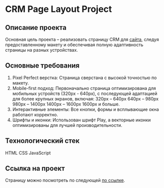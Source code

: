 # CRM Page Layout Project

## Описание проекта
Основная цель проекта – реализовать страницу CRM для [сайта](https://alpham.pro), следуя предоставленному макету и обеспечивая полную адаптивность страницы на разных устройствах.

## Основные требования
1. Pixel Perfect верстка: Страница сверстана с высокой точностью по макету.
2. Mobile-first подход: Первоначально страница оптимизирована для мобильных устройств (320px - 640px), с последующей адаптацией для более крупных экранов, включая:
320px – 640px
640px – 980px
980px – 1400px
1400px – 1600px
1600px и больше.
3. Интерактивные элементы: Все кнопки, формы и всплывающие окна работают корректно.
4. Шрифты и иконки: Использован шрифт Play, а векторные иконки оптимизированы для лучшей производительности.

## Технологический стек
HTML
CSS
JavaScript

## Ссылка на проект
Страницу можно посмотреть по следующей [по ссылке](https://gulnarafedorova.github.io/alpha-marketing-project/).
